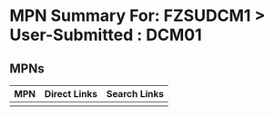 



# MPN Summary For: FZSUDCM1 > User-Submitted : DCM01

## MPNs
  

|MPN|Direct Links|Search Links|
| :--- | :--- | :--- |
||||
